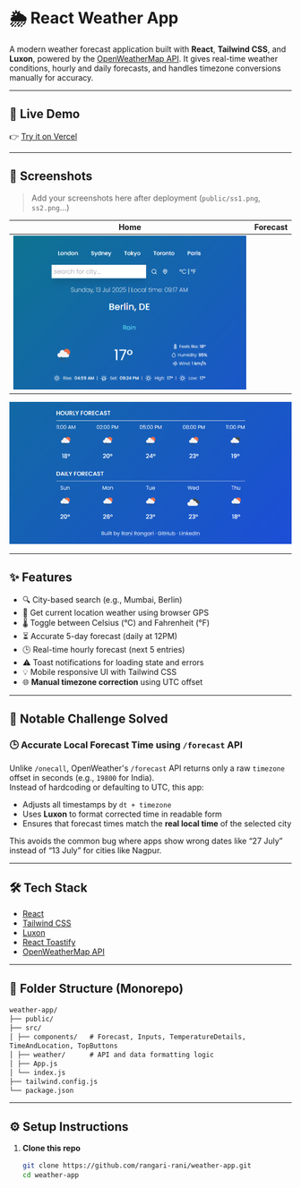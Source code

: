 # 🌦️ React Weather App

A modern weather forecast application built with **React**, **Tailwind CSS**, and **Luxon**, powered by the [OpenWeatherMap API](https://openweathermap.org/api). It gives real-time weather conditions, hourly and daily forecasts, and handles timezone conversions manually for accuracy.

---

## 🚀 Live Demo

👉 [Try it on Vercel](https://weather-app-bice-alpha-21.vercel.app/)

---

## 📸 Screenshots

> Add your screenshots here after deployment (`public/ss1.png`, `ss2.png`...)

| Home | Forecast |
|------|----------|
| ![Screenshot 1](https://github.com/rangari-rani/weather-app/blob/b88ee15722120604f1677292df8ca919bf1430e2/page1.png) 
![Screenshot 2](https://github.com/rangari-rani/weather-app/blob/b88ee15722120604f1677292df8ca919bf1430e2/page2.png)  

---

## ✨ Features

- 🔍 City-based search (e.g., Mumbai, Berlin)
- 📍 Get current location weather using browser GPS
- 🌡️ Toggle between Celsius (°C) and Fahrenheit (°F)
- ⏳ Accurate 5-day forecast (daily at 12PM)
- 🕒 Real-time hourly forecast (next 5 entries)
- ⚠️ Toast notifications for loading state and errors
- 💡 Mobile responsive UI with Tailwind CSS
- 🌐 **Manual timezone correction** using UTC offset

---

## 🧠 Notable Challenge Solved

### 🕒 Accurate Local Forecast Time using `/forecast` API

Unlike `/onecall`, OpenWeather's `/forecast` API returns only a raw `timezone` offset in seconds (e.g., `19800` for India).  
Instead of hardcoding or defaulting to UTC, this app:

- Adjusts all timestamps by `dt + timezone`
- Uses **Luxon** to format corrected time in readable form
- Ensures that forecast times match the **real local time** of the selected city

This avoids the common bug where apps show wrong dates like “27 July” instead of “13 July” for cities like Nagpur.

---

## 🛠️ Tech Stack

- [React](https://reactjs.org/)
- [Tailwind CSS](https://tailwindcss.com/)
- [Luxon](https://moment.github.io/luxon/)
- [React Toastify](https://fkhadra.github.io/react-toastify/)
- [OpenWeatherMap API](https://openweathermap.org/api)

---

## 📁 Folder Structure (Monorepo)

```
weather-app/
├── public/
├── src/
│ ├── components/   # Forecast, Inputs, TemperatureDetails, TimeAndLocation, TopButtons
│ ├── weather/      # API and data formatting logic
│ ├── App.js
│ └── index.js
├── tailwind.config.js
└── package.json
```

---

## ⚙️ Setup Instructions

1. **Clone this repo**
   ```bash
   git clone https://github.com/rangari-rani/weather-app.git
   cd weather-app
```

